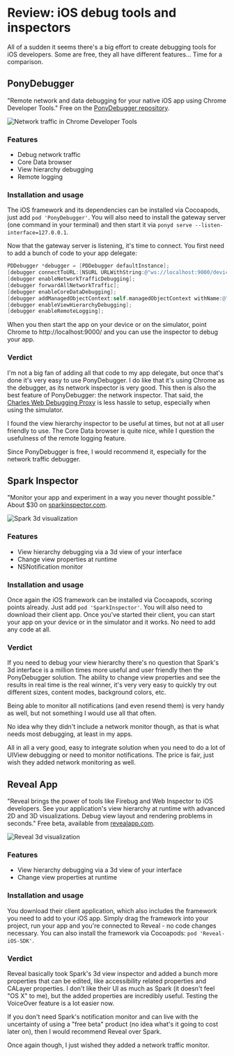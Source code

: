 # Review: iOS debug tools and inspectors
All of a sudden it seems there's a big effort to create debugging tools for iOS developers. Some are free, they all have different features… Time for a comparison.


## PonyDebugger
"Remote network and data debugging for your native iOS app using Chrome Developer Tools." Free on the [PonyDebugger repository](https://github.com/square/PonyDebugger).

![Network traffic in Chrome Developer Tools](/articles/images/ponydebugger.png)

### Features
- Debug network traffic
- Core Data browser
- View hierarchy debugging
- Remote logging

### Installation and usage
The iOS framework and its dependencies can be installed via Cocoapods, just add `pod 'PonyDebugger'`. You will also need to install the gateway server (one command in your terminal) and then start it via `ponyd serve --listen-interface=127.0.0.1`.

Now that the gateway server is listening, it's time to connect. You first need to add a bunch of code to your app delegate:

```objective-c
PDDebugger *debugger = [PDDebugger defaultInstance];
[debugger connectToURL:[NSURL URLWithString:@"ws://localhost:9000/device"]];
[debugger enableNetworkTrafficDebugging];
[debugger forwardAllNetworkTraffic];
[debugger enableCoreDataDebugging];
[debugger addManagedObjectContext:self.managedObjectContext withName:@"My MOC"];
[debugger enableViewHierarchyDebugging];
[debugger enableRemoteLogging];
```

When you then start the app on your device or on the simulator, point Chrome to http://localhost:9000/ and you can use the inspector to debug your app.

### Verdict
I'm not a big fan of adding all that code to my app delegate, but once that's done it's very easy to use PonyDebugger. I do like that it's using Chrome as the debugger, as its network inspector is very good. This then is also the best feature of PonyDebugger: the network inspector. That said, the [Charles Web Debugging Proxy](http://www.charlesproxy.com) is less hassle to setup, especially when using the simulator.

I found the view hierarchy inspector to be useful at times, but not at all user friendly to use. The Core Data browser is quite nice, while I question the usefulness of the remote logging feature.

Since PonyDebugger is free, I would recommend it, especially for the network traffic debugger.


## Spark Inspector
"Monitor your app and experiment in a way you never thought possible." About $30 on [sparkinspector.com](http://sparkinspector.com).

![Spark 3d visualization](/articles/images/spark.jpg)

### Features
- View hierarchy debugging via a 3d view of your interface
- Change view properties at runtime
- NSNotification monitor

### Installation and usage
Once again the iOS framework can be installed via Cocoapods, scoring points already. Just add `pod 'SparkInspector'`. You will also need to download their client app. Once you've started their client, you can start your app on your device or in the simulator and it works. No need to add any code at all.

### Verdict
If you need to debug your view hierarchy there's no question that Spark's 3d interface is a million times more useful and user friendly then the PonyDebugger solution. The ability to change view properties and see the results in real time is the real winner, it's very very easy to quickly try out different sizes, content modes, background colors, etc. 

Being able to monitor all notifications (and even resend them) is very handy as well, but not something I would use all that often.

No idea why they didn't include a network monitor though, as that is what needs most debugging, at least in my apps.

All in all a very good, easy to integrate solution when you need to do a lot of UIView debugging or need to monitor notifications. The price is fair, just wish they added network monitoring as well.


## Reveal App
"Reveal brings the power of tools like Firebug and Web Inspector to iOS developers. See your application's view hierarchy at runtime with advanced 2D and 3D visualizations. Debug view layout and rendering problems in seconds." Free beta, available from [revealapp.com](http://revealapp.com).

![Reveal 3d visualization](/articles/images/reveal.jpg)

### Features
- View hierarchy debugging via a 3d view of your interface
- Change view properties at runtime

### Installation and usage
You download their client application, which also includes the framework you need to add to your iOS app. Simply drag the framework into your project, run your app and you're connected to Reveal - no code changes necessary. You can also install the framework via Cocoapods: `pod 'Reveal-iOS-SDK'`.

### Verdict
Reveal basically took Spark's 3d view inspector and added a bunch more properties that can be edited, like accessibility related properties and CALayer properties. I don't like their UI as much as Spark (it doesn't feel "OS X" to me), but the added properties are incredibly useful. Testing the VoiceOver feature is a lot easier now.

If you don't need Spark's notification monitor and can live with the uncertainty of using a "free beta" product (no idea what's it going to cost later on), then I would recommend Reveal over Spark. 

Once again though, I just wished they added a network traffic monitor.